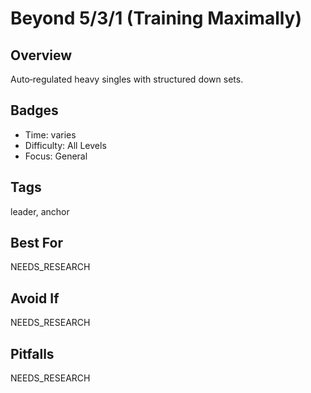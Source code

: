 # Beyond 5/3/1 (Training Maximally)

## Overview
Auto‑regulated heavy singles with structured down sets.

## Badges
- Time: varies
- Difficulty: All Levels
- Focus: General

## Tags
leader, anchor

## Best For
NEEDS_RESEARCH

## Avoid If
NEEDS_RESEARCH

## Pitfalls
NEEDS_RESEARCH
